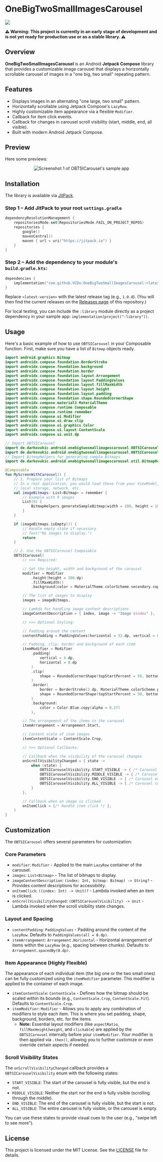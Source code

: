 # OneBigTwoSmallImagesCarousel
[![](https://jitpack.io/v/VCDo/OneBigTwoSmallImagesCarousel.svg)](https://jitpack.io/#VCDo/OneBigTwoSmallImagesCarousel)

**⚠️ Warning: This project is currently in an early stage of development and is not yet ready for
production use or as a stable library. ⚠️**

## Overview

**OneBigTwoSmallImagesCarousel** is an Android **Jetpack Compose** library that provides a
customizable image carousel that displays a horizontally scrollable carousel of images in a
"one big, two small" repeating pattern.

## Features

*   Displays images in an alternating "one large, two small" pattern.
*   Horizontally scrollable using Jetpack Compose's `LazyRow`.
*   Highly customizable item appearance via a flexible `Modifier`.
*   Callback for item click events.
*   Callback for changes in carousel scroll visibility (start, middle, end, all visible).
*   Built with modern Android Jetpack Compose.

## Preview

Here some previews:
<p align="center">
  <img src="screenshots/previews.png" alt="Screenshot 1 of OBTSICarousel's sample app">
</p>

## Installation

The library is available via [JitPack](https://jitpack.io).

### Step 1 – Add JitPack to your root `settings.gradle`

```kotlin
dependencyResolutionManagement {
    repositoriesMode.set(RepositoriesMode.FAIL_ON_PROJECT_REPOS)
    repositories {
        google()
        mavenCentral()
        maven { url = uri("https://jitpack.io") }
    }
}
```
### Step 2 – Add the dependency to your module's `build.gradle.kts`:
```kotlin
dependencies {
    implementation("com.github.VCDo:OneBigTwoSmallImagesCarousel:<latest-version>")
}
```

Replace `<latest-version>` with the latest release tag (e.g., `1.0.0`).
(You will then find the current releases on the [Releases page](https://github.com/VCDo/OneBigTwoSmallImagesCarousel/releases) of this repository.)

For local testing, you can include the `:library` module directly as a project dependency in your
sample app: `implementation(project(":library"))`.

## Usage

Here's a basic example of how to use `OBTSICarousel` in your Composable function. First, make sure
you have a list of `Bitmap` objects ready.
```kotlin
import android.graphics.Bitmap
import androidx.compose.foundation.BorderStroke
import androidx.compose.foundation.background
import androidx.compose.foundation.border
import androidx.compose.foundation.layout.Arrangement
import androidx.compose.foundation.layout.PaddingValues
import androidx.compose.foundation.layout.fillMaxWidth
import androidx.compose.foundation.layout.height
import androidx.compose.foundation.layout.padding
import androidx.compose.foundation.shape.RoundedCornerShape
import androidx.compose.material3.MaterialTheme
import androidx.compose.runtime.Composable
import androidx.compose.runtime.remember
import androidx.compose.ui.Modifier
import androidx.compose.ui.draw.clip
import androidx.compose.ui.graphics.Color
import androidx.compose.ui.layout.ContentScale
import androidx.compose.ui.unit.dp

// Import OBTSICarousel
import de.darkovukic.android.onebigtwosmallimagescarousel.OBTSICarousel
import de.darkovukic.android.onebigtwosmallimagescarousel.OBTSICarouselVisibility
// Import BitmapHelpers for generating sample Bitmaps
import de.darkovukic.android.onebigtwosmallimagescarousel.util.BitmapHelpers

@Composable
fun MyScreenWithCarousel() {
    // 1. Prepare your list of Bitmaps
    // In a real application, you would load these from your ViewModel,
    // local storage, network, etc.
    val imageBitmaps: List<Bitmap> = remember {
        // Example with 9 images
        List(9) {
            BitmapHelpers.generateSampleBitmap(width = 200, height = 100, index = it)
        }
    }

    if (imageBitmaps.isEmpty()) {
        // Handle empty state if necessary
        // Text("No images to display.")
        return
    }

    // 2. Use the OBTSICarousel Composable
    OBTSICarousel(
        // >>> Required:

        // Set the height, width and background of the carousel
        modifier = Modifier
            .height(height = 300.dp)
            .fillMaxWidth()
            .background(color = MaterialTheme.colorScheme.secondary.copy(alpha = 0.2f)),

        // The list of images to display
        images = imageBitmaps,

        // Lambda for handling image content descriptions
        imageContentDescription = { index, image -> "Image $index" },

        // >>> Optional Styling:

        // Padding around the content
        contentPadding = PaddingValues(horizontal = 32.dp, vertical = 8.dp),

        // Padding, clip, border and background of each item
        itemModifier = Modifier
            .padding(
                vertical = 4.dp,
                horizontal = 8.dp
            )
            .clip(
                shape = RoundedCornerShape(topStartPercent = 50, bottomEndPercent = 50)
            )
            .border(
                border = BorderStroke(2.dp, MaterialTheme.colorScheme.primary),
                shape = RoundedCornerShape(topStartPercent = 50, bottomEndPercent = 50)
            )
            .background(
                color = Color.Blue.copy(alpha = 0.2f)
            ),

        // The arrangement of the items in the carousel
        itemArrangement = Arrangement.Start,

        // Content scale of item images
        itemContentScale = ContentScale.Crop,

        // >>> Optional Callbacks:

        // Callback when the visibility of the carousel changes
        onScrollVisibilityChanged = { state ->
            when (state) {
                OBTSICarouselVisibility.START_VISIBLE -> { /* Carousel start visible */ }
                OBTSICarouselVisibility.MIDDLE_VISIBLE -> { /* Carousel middle visible */ }
                OBTSICarouselVisibility.END_VISIBLE -> { /* Carousel end visible */ }
                OBTSICarouselVisibility.ALL_VISIBLE -> { /* Carousel completely visible/invisible */ }
            }
        },

        // Callback when an image is clicked
        onItemClick = {/* Handle item click */ },
    )
}
```

## Customization

The `OBTSICarousel` offers several parameters for customization:

### Core Parameters

*   `modifier`: `Modifier` - Applied to the main `LazyRow` container of the carousel.
*   `images`: `List<Bitmap>` - The list of bitmaps to display.
*   `imageContentDescription`: `(index: Int, bitmap: Bitmap) -> String?` - Provides content descriptions for accessibility.
*   `onItemClick`: `((index: Int) -> Unit)?` - Lambda invoked when an item is clicked.
*   `onScrollVisibilityChanged`: `(OBTSICarouselVisibility) -> Unit` - Lambda invoked when the scroll visibility state changes.

### Layout and Spacing

*   `contentPadding`: `PaddingValues` - Padding around the content of the `LazyRow`. Defaults to `PaddingValues(all = 0.dp)`.
*   `itemArrangement`: `Arrangement.Horizontal` - Horizontal arrangement of items within the `LazyRow` (e.g., spacing between chunks). Defaults to `Arrangement.spacedBy(0.dp)`.

### Item Appearance (Highly Flexible)

The appearance of each individual item (the big one or the two small ones) can be fully customized using the `itemModifier` parameter. This modifier is applied to the container of each image.

*   `itemContentScale`: `ContentScale` - Defines how the bitmap should be scaled within its bounds (e.g., `ContentScale.Crop`, `ContentScale.Fit`). Defaults to `ContentScale.Crop`.
*   `itemModifier`: `Modifier` - Allows you to apply any combination of modifiers to style each item. This is where you set padding, shape, background, borders, etc. for the items.
    *   **Note:** Essential layout modifiers (like `aspectRatio`, `fillMaxHeight`/`weight`, and `clickable`) are applied by the `OBTSICarousel` internally before your `itemModifier`. Your modifier is then applied via `.then()`, allowing you to further customize or even override certain aspects if needed.

### Scroll Visibility States

The `onScrollVisibilityChanged` callback provides a `OBTSICarouselVisibility` enum with the following states:

*   `START_VISIBLE`: The start of the carousel is fully visible, but the end is not.
*   `MIDDLE_VISIBLE`: Neither the start nor the end is fully visible (scrolling through the middle).
*   `END_VISIBLE`: The end of the carousel is fully visible, but the start is not.
*   `ALL_VISIBLE`: The entire carousel is fully visible, or the carousel is empty.

You can use these states to provide visual cues to the user (e.g., "swipe left to see more").

## License

This project is licensed under the MIT License. See the [LICENSE](LICENSE) file for details.
